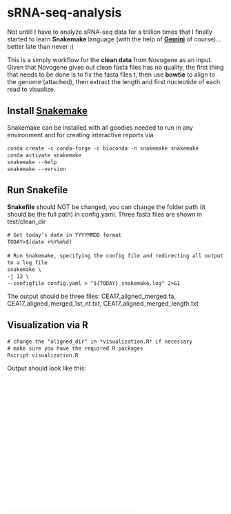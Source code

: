 # sRNA-seq-analysis

Not untill I have to analyze sRNA-seq data for a trillion times that I finally started to learn **Snakemake** language (with the help of [**Gemini**](https://gemini.google.com/app) of course)... better late than never :)

This is a simply workflow for the **clean data** from Novogene as an input. Given that Novogene gives out clean fasta files has no quality, the first thing that needs to be done is to fix the fasta files t, then use **bowtie** to align to the genome (attached), then extract the length and first nucleotide of each read to visualize.

## Install [Snakemake](https://snakemake.readthedocs.io/en/stable/index.html)

Snakemake can be installed with all goodies needed to run in any environment and for creating interactive reports via

```{bash}
conda create -c conda-forge -c bioconda -n snakemake snakemake
conda activate snakemake
snakemake --help
snakemake --version
```

## Run Snakefile

**Snakefile** should NOT be changed, you can change the folder path (it should be the full path) in config.yaml. Three fasta files are shown in test/clean_dir

```{bash}
# Get today's date in YYYYMMDD format
TODAY=$(date +%Y%m%d)

# Run Snakemake, specifying the config file and redirecting all output to a log file
snakemake \
-j 12 \
--configfile config.yaml > "${TODAY}_snakemake.log" 2>&1
```

The output should be three files: CEA17_aligned_merged.fa, CEA17_aligned_merged_1st_nt.txt, CEA17_aligned_merged_length.txt

## Visualization via R
```{bash}
# change the "aligned_dir" in *visualization.R* if necessary
# make sure you have the required R packages
Rscript visualization.R
```
Output should look like this:

![get_1st_nt](test/output/1st_nt.pdf)
![length_distribution](test/ouptut/length_distribution.pdf)
